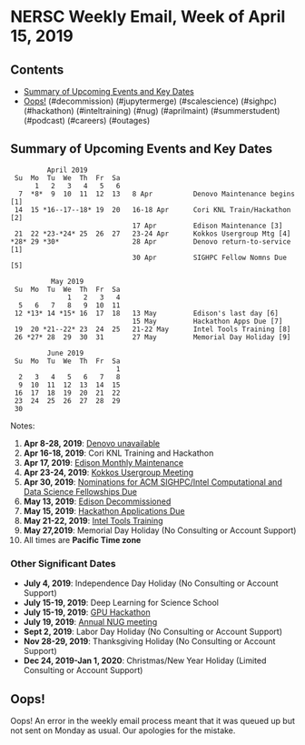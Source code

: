 # NERSC Weekly Email, Week of April 15, 2019 #

## Contents ## 

- [Summary of Upcoming Events and Key Dates](#dates)
- [Oops!](#oops)
(#decommission)
(#jupytermerge)
(#scalescience)
(#sighpc)
(#hackathon)
(#inteltraining)
(#nug)
(#aprilmaint)
(#summerstudent)
(#podcast)
(#careers)
(#outages)

## Summary of Upcoming Events and Key Dates <a name="dates"/> ##

             April 2019
     Su  Mo  Tu  We  Th  Fr  Sa
          1   2   3   4   5   6
      7  *8*  9  10  11  12  13   8 Apr          Denovo Maintenance begins [1]
     14  15 *16--17--18* 19  20   16-18 Apr      Cori KNL Train/Hackathon [2]
                                  17 Apr         Edison Maintenance [3]
     21  22 *23-*24* 25  26  27   23-24 Apr      Kokkos Usergroup Mtg [4]
    *28* 29 *30*                  28 Apr         Denovo return-to-service [1]
                                  30 Apr         SIGHPC Fellow Nomns Due [5]

              May 2019
     Su  Mo  Tu  We  Th  Fr  Sa
                  1   2   3   4
      5   6   7   8   9  10  11
     12 *13* 14 *15* 16  17  18   13 May         Edison's last day [6]
                                  15 May         Hackathon Apps Due [7]
     19  20 *21--22* 23  24  25   21-22 May      Intel Tools Training [8]
     26 *27* 28  29  30  31       27 May         Memorial Day Holiday [9]

             June 2019        
     Su  Mo  Tu  We  Th  Fr  Sa  
                              1  
      2   3   4   5   6   7   8  
      9  10  11  12  13  14  15  
     16  17  18  19  20  21  22  
     23  24  25  26  27  28  29  
     30                    


Notes:

1. **Apr 8-28, 2019**: [Denovo unavailable](#outages)
2. **Apr 16-18, 2019**: Cori KNL Training and Hackathon
3. **Apr 17, 2019**: [Edison Monthly Maintenance](#aprilmaint)
4. **Apr 23-24, 2019**: [Kokkos Usergroup Meeting](https://www.exascaleproject.org/event/kokkosusermtg/)
5. **Apr 30, 2019**: [Nominations for ACM SIGHPC/Intel Computational and Data Science Fellowships Due](#sighpc)
6. **May 13, 2019**: [Edison Decommissioned](#decommission)
7. **May 15, 2019**: [Hackathon Applications Due](#hackathon)
8. **May 21-22, 2019**: [Intel Tools Training](#intel-training)
9. **May 27,2019**: Memorial Day Holiday (No Consulting or Account Support)
10. All times are **Pacific Time zone**


### Other Significant Dates ###
- **July 4, 2019**: Independence Day Holiday (No Consulting or Account Support)
- **July 15-19, 2019**: Deep Learning for Science School
- **July 15-19, 2019**: [GPU Hackathon](#hackathon)
- **July 19, 2019**: [Annual NUG meeting](#nug)
- **Sept 2, 2019**: Labor Day Holiday (No Consulting or Account Support)
- **Nov 28-29, 2019**: Thanksgiving Holiday (No Consulting or Account Support)
- **Dec 24, 2019-Jan 1, 2020**: Christmas/New Year Holiday (Limited Consulting or Account Support)


## Oops! <a name="oops"/> ##

Oops! An error in the weekly email process meant that it was queued up but not 
sent on Monday as usual. Our apologies for the mistake.

